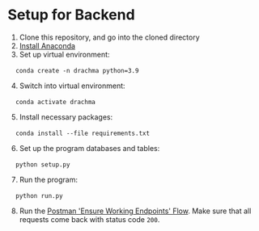# Setup for Backend 

1. Clone this repository, and go into the cloned directory
2. [Install Anaconda](https://www.anaconda.com/)
3. Set up virtual environment: 

&nbsp;&nbsp;&nbsp;&nbsp;```conda create -n drachma python=3.9```

4. Switch into virtual environment: 

&nbsp;&nbsp;&nbsp;&nbsp;```conda activate drachma```

5. Install necessary packages:

&nbsp;&nbsp;&nbsp;&nbsp;```conda install --file requirements.txt```

6. Set up the program databases and tables:

&nbsp;&nbsp;&nbsp;&nbsp;```python setup.py```

7. Run the program:

&nbsp;&nbsp;&nbsp;&nbsp;```python run.py```

8. Run the [Postman 'Ensure Working Endpoints' Flow](https://dark-resonance-841967.postman.co/workspace/Drachma~e0b468fd-e9e4-41b4-8e46-fae6e72cc0a7/flow/62a250042ecaae387abd3d40). Make sure that all requests come back with status code `200`.